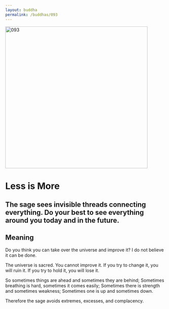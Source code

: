 ```yaml
---
layout: buddha
permalink: /buddhas/093
---
```


<div class="uk-text-center">
<img src="{{"/assets/img/buddhas/buddha-093.jpg" | relative_url}}" alt="093"  width="448" height="448"></div>

# Less is More

## The sage sees invisible threads connecting everything. Do your best to see everything around you today and in the future.

## Meaning

Do you think you can take over the universe and improve it?
I do not believe it can be done.

The universe is sacred.
You cannot improve it.
If you try to change it, you will ruin it.
If you try to hold it, you will lose it.

So sometimes things are ahead and sometimes they are behind;
Sometimes breathing is hard, sometimes it comes easily;
Sometimes there is strength and sometimes weakness;
Sometimes one is up and sometimes down.

Therefore the sage avoids extremes, excesses, and complacency.
